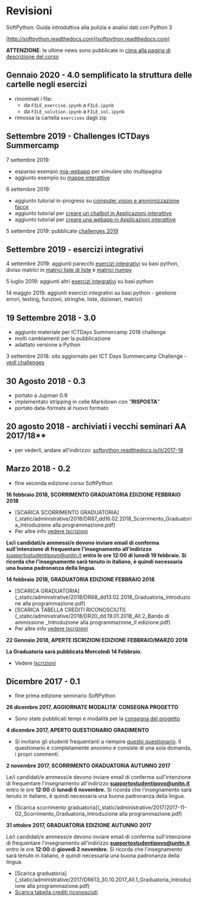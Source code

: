 
# Revisioni

SoftPython: Guida introduttiva alla pulizia e analisi dati con Python 3

[http://softpython.readthedocs.com](softpython.readthedocs.com)

<div class="alert alert-warning">

**ATTENZIONE**: le ultime news sono pubblicate in [cima alla pagina di descrizione del corso](about.ipynb) <br/>

</div>

## Gennaio 2020 - 4.0 semplificato la struttura delle cartelle negli esercizi

- rinominati i file:
    - da `FILE_exercise.ipynb` a `FILE.ipynb`
    - da `FILE_solution.ipynb` a `FILE_sol.ipynb`
- rimossa la cartella `exercises` dagli zip    

## Settembre 2019 - Challenges ICTDays Summercamp 

7 settembre 2019: 

- espanso esempio [mia-webapp](interactive/interactive-sol.ipynb#Esempio-mia-webapp) per simulare sito multipagina
- aggiunto esempio su [mappe interattive](interactive/interactive-sol.ipynb#Mappe) 

6 settembre 2019:

- aggiunto tutorial in-progress su [computer vision e anonimizzazione facce](computer-vision/computer-vision-sol.ipynb)
- aggiunto tutorial per [creare un chatbot in Applicazioni interattive](interactive/interactive-solution.ipynb#Chatbot)
- aggiunto tutorial per [creare una webapp in Applicazioni interattive](interactive/interactive-sol.ipynb#Webapp)

5 settembre 2019: pubblicate [challenges 2019](challenges/2019-challenges.ipynb)

## Settembre 2019 - esercizi integrativi

4 settembre 2019: aggiunti parecchi [esercizi integrativi](https://softpython.readthedocs.io/it/latest/toc.html#esercizi-integrativi) su basi python, diviso matrici in [matrici liste di liste](exercises/matrices-list-of-lists/list-of-lists-solution.ipynb) e [matrici numpy](exercises/matrices-numpy/numpy-solution.ipynb)

5 luglio 2019: aggiunti altri [esercizi integrativi](https://softpython.readthedocs.io/it/latest/toc.html#esercizi-integrativi) su basi python

14 maggio 2019: aggiunti esercizi integrativi su basi python - gestione errori, testing, funzioni, stringhe, liste, dizionari, matrici)



## 19 Settembre 2018 - 3.0

- aggiunto materiale per ICTDays Summercamp 2018 challenge
- molti cambiamenti per la pubblicazione
- adattato versione a Python

3 settembre 2018: sito aggiornato per ICT Days Summercamp Challenge - [vedi challenges](challenges.ipynb)


## 30 Agosto 2018 - 0.3

- portato a Jupman 0.9
- implementato stripping in celle Markdown con "**RISPOSTA**"
- portato data-formats al nuovo formato


## 20 agosto 2018 - archiviati i vecchi seminari AA 2017/18**

* per vederli, andare all'indirizzo: [softpython.readthedocs.io/it/2017-18](https://softpython.readthedocs.io/it/2017-18) 

## Marzo 2018 - 0.2

- fine seconda edizione corso SoftPython

**16 febbraio 2018, SCORRIMENTO GRADUATORIA EDIZIONE FEBBRAIO 2018**

* [SCARICA SCORRIMENTO GRADUATORIA](_static/administrative/2018/DR87_dd16.02.2018_Scorrimento_Graduatoria_Introduzione alla programmazione.pdf)  
* Per altre info [vedere Iscrizioni](#Iscrizioni)

**Le/i candidati/e ammessi/e devono inviare email di conferma sull'intenzione di frequentare  l'insegnamento all'indirizzo** [supportostudentipovo@unitn.it](mailto:supportostudentipovo@unitn.it)  **entro le  ore 12:00 di  lunedì 19 febbraio. Si ricorda che l'insegnamento sarà tenuto in italiano, è quindi necessaria una buona padronanza della lingua.**


**14 febbraio 2018, GRADUATORIA EDIZIONE FEBBRAIO 2018**

* [SCARICA GRADUATORIA](_static/administrative/2018/DR68_dd13.02.2018_Graduatoria_Introduzione alla programmazione.pdf)  
* [SCARICA TABELLA CREDITI RICONOSCIUTI](_static/administrative/2018/DR20_dd.19.01.2018_All.2_Bando di ammissione _Introduzione alla programmazione_II edizione.pdf)
* Per altre info [vedere Iscrizioni](#Iscrizioni)

**22 Gennaio 2018, APERTE ISCRIZIONI EDIZIONE FEBBRAIO/MARZO 2018**

**La Graduatoria sarà pubblicata Mercoledì 14 Febbraio.**

* Vedere [Iscrizioni](#Iscrizioni)

## Dicembre 2017 - 0.1

- fine prima edizione seminario SoftPython


**26 dicembre 2017, AGGIORNATE MODALITA' CONSEGNA PROGETTO**

* Sono state pubblicati tempi e modalità per la [consegna del progetto](exam-project.ipynb)

**4 dicembre 2017, APERTO QUESTIONARIO GRADIMENTO**

* Si invitano gli studenti frequentanti a riempire [questo questionario](https://docs.google.com/forms/d/e/1FAIpQLScaADMBtD2evT_NMo1lhCunj3q5QhnMgfTuiQaD1SaPsY0vmQ/viewform). Il questionario è completamente anonimo e consiste di una sola domanda, i propri commenti. 



**2 novembre 2017, SCORRIMENTO GRADUATORIA AUTUNNO 2017**

Le/i candidati/e ammessi/e devono inviare email di conferma sull'intenzione di frequentare
l'insegnamento all'indirizzo **supportostudentipovo@unitn.it** entro le ore **12:00** di **lunedì 6 novembre.**
Si ricorda che l'insegnamento sarà tenuto in italiano, è quindi necessaria una buona padronanza della lingua.

* [Scarica scorrimento graduatoria](_static/administrative/2017/2017-11-02_Scorrimento_Graduatoria_Introduzione alla programmazione.pdf)  


**31 ottobre 2017, GRADUATORIA EDIZIONE AUTUNNO 2017**

Le/i candidati/e ammessi/e devono inviare email di conferma sull'intenzione di frequentare  l'insegnamento all'indirizzo **supportostudentipovo@unitn.it**  entro le  ore **12:00** di  **giovedì 2 novembre**. Si ricorda che l'insegnamento sarà tenuto in italiano, è quindi necessaria una buona padronanza della lingua.

* [Scarica graduatoria](_static/administrative/2017/DR613_30.10.2017_All.1_Graduatoria_Introduzione alla programmazione.pdf)  
* [Scarica tabella crediti riconosciuti](_static/administrative/2017/riconoscimento-introduzione-alla-programmazione.pdf)
